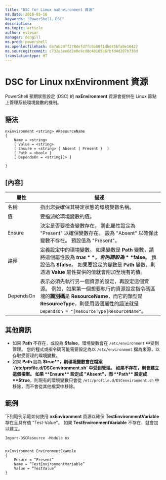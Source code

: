 ```yaml
---
title: "DSC for Linux nxEnvironment 資源"
ms.date: 2016-05-16
keywords: "PowerShell，DSC"
description: 
ms.topic: article
author: eslesar
manager: dongill
ms.prod: powershell
ms.openlocfilehash: 0a7ab24ff278defd7fc0a80f1dbd45bfa0e16427
ms.sourcegitcommit: c732e3ee6d2e0e9cd8c40105d6fbfd4d207b730d
translationtype: HT
---
```

# <a name="dsc-for-linux-nxenvironment-resource"></a>DSC for Linux nxEnvironment 資源

PowerShell 預期狀態設定 (DSC) 的 **nxEnvironment** 資源會提供在 Linux 節點上管理系統環境變數的機制。

## <a name="syntax"></a>語法

```
nxEnvironment <string> #ResourceName
{
    Name = <string>
    [ Value = <string>
    [ Ensure = <string> { Absent | Present }  ]
    [ Path = <bool> }
    [ DependsOn = <string[]> ]

}
```

## <a name="properties"></a>[內容]

|  屬性 |  描述 | 
|---|---|
| 名稱| 指出您要確保其特定狀態的環境變數名稱。| 
| 值| 要指派給環境變數的值。| 
| Ensure| 決定是否要檢查變數存在。 將此屬性設定為 "Present" 以確保變數存在。 設為 "Absent" 以確保此變數不存在。 預設值為 "Present"。| 
| 路徑| 定義設定中的環境變數。 如果變數是 **Path** 變數，請將這個屬性設為 **$true**，否則請設為 **$false**。 預設值為 **$false**。 如果要設定的變數是 **Path** 變數，則透過 **Value** 屬性提供的值就會附加至現有的值。| 
| DependsOn | 表示必須先執行另一個資源的設定，再設定這個資源。 例如，如果第一個想要執行的資源設定指令碼區塊的**識別碼**是 **ResourceName**，而它的類型是 **ResourceType**，則使用這個屬性的語法就是 `DependsOn = "[ResourceType]ResourceName"`。| 

## <a name="additional-information"></a>其他資訊

* 如果 **Path** 不存在，或設為 **$false**，環境變數會在 `/etc/environment` 中受到管理。 您的程式或指令碼可能需要設定為以 `/etc/environment` 檔為來源，以存取受管理的環境變數。
* 如果 **Path** 設為 **$true**，則環境變數會在檔案 `/etc/profile.d/DSCenvironment.sh` 中受到管理。 如果不存在，則會建立這個檔案。 如果 **Ensure** 設定成 "Absent"，而 **Path** 設定成 **$true**，則現有的環境變數只會從 `/etc/profile.d/DSCenvironment.sh` 中移除，而不會從其他檔案中移除。

## <a name="example"></a>範例

下列範例示範如何使用 **nxEnvironment** 資源以確保 **TestEnvironmentVariable** 存在且具有值 "Test-Value"。 如果 **TestEnvironmentVariable** 不存在，就會加以建立。

```
Import-DSCResource -Module nx 


nxEnvironment EnvironmentExample
{
    Ensure = “Present”
    Name = “TestEnvironmentVariable”
    Value = “TestValue”
}
```



